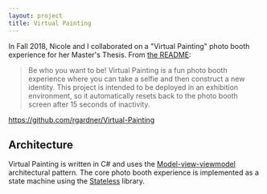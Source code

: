 ```yaml
---
layout: project
title: Virtual Painting
---
```


In Fall 2018, Nicole and I collaborated on a "Virtual Painting" photo booth
experience for her Master's Thesis. From [the README][readme]:

> Be who you want to be! Virtual Painting is a fun photo booth experience
> where you can take a selfie and then construct a new identity. This project
> is intended to be deployed in an exhibition environment, so it automatically
> resets back to the photo booth screen after 15 seconds of inactivity.

<https://github.com/rgardner/Virtual-Painting>

## Architecture

Virtual Painting is written in C# and uses the [Model-view-viewmodel](mvvm)
architectural pattern. The core photo booth experience is implemented as a
state machine using the [Stateless](stateless) library.

[mvvm]: https://en.wikipedia.org/wiki/Model%E2%80%93view%E2%80%93viewmodel
[stateless]: https://github.com/dotnet-state-machine/stateless

[readme]: https://github.com/rgardner/Virtual-Painting#readme
